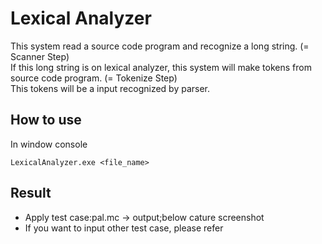 # Lexical Analyzer

This system read a source code program and recognize a long string. (= Scanner Step)<br/>
If this long string is on lexical analyzer, this system will make tokens from source code program. (= Tokenize Step)<br/>
This tokens will be a input recognized by parser.

## How to use

In window console

```
LexicalAnalyzer.exe <file_name>
```

## Result 

- Apply test case:pal.mc -> output;below cature screenshot
- If you want to input other test case, please refer 

